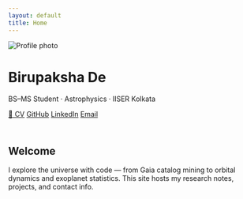 ```yaml
---
layout: default
title: Home
---
```


<div class="card hero">
  <img src="{{ '/assets/images/profile.jpg' | relative_url }}" alt="Profile photo" class="profile">
  <div>
    <h1>Birupaksha De</h1>
    <p>BS–MS Student · Astrophysics · IISER Kolkata</p>
    <div class="meta">
      <a class="badge" href="{{ '/files/CV.pdf' | relative_url }}" target="_blank">📄 CV</a>
      <a class="badge" href="https://github.com/BirupakshaDe" target="_blank">GitHub</a>
      <a class="badge" href="https://linkedin.com/in/your-profile" target="_blank">LinkedIn</a>
      <a class="badge" href="mailto:your.email@example.com">Email</a>
    </div>
  </div>
</div>

<div style="height: 24px;"></div>

<div class="card">
  <h2>Welcome</h2>
  <p>
    I explore the universe with code — from Gaia catalog mining to
    orbital dynamics and exoplanet statistics. This site hosts my research
    notes, projects, and contact info.
  </p>
</div>
